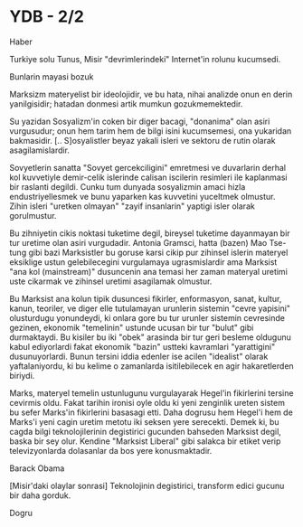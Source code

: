 # YDB - 2/2

Haber

Turkiye solu Tunus, Misir "devrimlerindeki" Internet'in rolunu kucumsedi.

Bunlarin mayasi bozuk

Marksizm materyelist bir ideolojidir, ve bu hata, nihai analizde onun en derin yanilgisidir; hatadan donmesi artik mumkun gozukmemektedir.

Su yazidan
Sosyalizm'in coken bir diger bacagi, "donanima" olan asiri vurgusudur; onun hem tarim hem de bilgi isini kucumsemesi, ona yukaridan bakmasidir. [.. S]osyalistler beyaz yakali isleri ve sektoru de rutin olarak asagilamislardir.

Sovyetlerin sanatta "Sovyet gercekciligini" emretmesi ve duvarlarin derhal kol kuvvetiyle demir-celik islerinde calisan iscilerin resimleri ile kaplanmasi bir raslanti degildi. Cunku tum dunyada sosyalizmin amaci hizla endustriyellesmek ve bunu yaparken kas kuvvetini yuceltmek olmustur. Zihin isleri "uretken olmayan" "zayif insanlarin" yaptigi isler olarak gorulmustur.

Bu zihniyetin cikis noktasi tuketime degil, bireysel tuketime dayanmayan bir tur uretime olan asiri vurgudadir. Antonia Gramsci, hatta (bazen) Mao Tse-tung gibi bazi Marksistler bu goruse karsi cikip pur zihinsel islerin materyel eksiklige ustun gelebilecegini vurgulamaya ugrasmislardir ama Marksist "ana kol (mainstream)" dusuncenin ana temasi her zaman materyal uretimi uste cikarmak ve zihinsel uretimi asagilamak olmustur.

Bu Marksist ana kolun tipik dusuncesi fikirler, enformasyon, sanat, kultur, kanun, teoriler, ve diger elle tutulamayan urunlerin sistemin "cevre yapisini" olusturdugu yonundeydi, ki onlara gore bu tur urunler sistemin cevresinde gezinen, ekonomik "temelinin" ustunde ucusan bir tur "bulut" gibi durmaktaydi. Bu kisiler bu iki "obek" arasinda bir tur geri besleme oldugunu kabul ediyorlardi fakat ekonomik "bazin" ustteki kavramlari "yarattigini" dusunuyorlardi. Bunun tersini iddia edenler ise acilen "idealist" olarak yaftalaniyordu, ki bu kelime o zamanlarda isitilebilecek en agir hakaretlerden biriydi.

Marks, materyel temelin ustunlugunu vurgulayarak Hegel'in fikirlerini tersine cevirmis oldu. Fakat tarihin ironisi oyle oldu ki yeni zenginlik ureten sistem bu sefer Marks'in fikirlerini basasagi etti. Daha dogrusu hem Hegel'i hem de Marks'i yeni cagin uretim metotu iki seksen yere serecekti.
Demek ki, bu cagda bilgi teknolojilerinin degistirici gucunden bahseden Marksist degil, baska bir sey olur. Kendine "Marksist Liberal" gibi salakca bir etiket verip televizyonlarda dolasanlar da bos yere konusmaktadir.

Barack Obama

[Misir'daki olaylar sonrasi] Teknolojinin degistirici, transform edici gucunu bir daha gorduk.

Dogru
